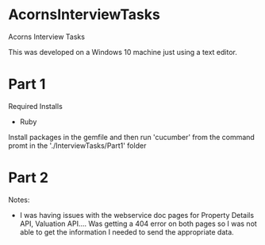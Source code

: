 # AcornsInterviewTasks
Acorns Interview Tasks


This was developed on a Windows 10 machine just using a text editor.

# Part 1
Required Installs
- Ruby
    
Install packages in the gemfile and then run 'cucumber' from the command promt in the './InterviewTasks/Part1' folder



# Part 2



Notes:
- I was having issues with the webservice doc pages for Property Details API, Valuation API....
Was getting a 404 error on both pages so I was not able to get the information I needed
to send the appropriate data.
